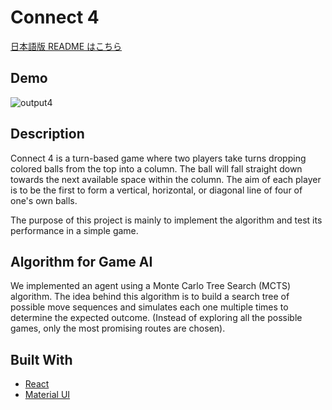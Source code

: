 # Connect 4

[日本語版 README はこちら](https://github.com/TeamE-React/connect-4/blob/main/README-ja.md)

## Demo

![output4](https://user-images.githubusercontent.com/66197642/145369246-8c00ffa9-d208-4bd7-b5e8-638a211ee43b.gif)

## Description

Connect 4 is a turn-based game where two players take turns dropping colored balls from the top into a column. The ball will fall straight down towards the next available space within the column. The aim of each player is to be the first to form a vertical, horizontal, or diagonal line of four of one's own balls.
  
The purpose of this project is mainly to implement the algorithm and test its performance in a simple game.

## Algorithm for Game AI

We implemented an agent using a Monte Carlo Tree Search (MCTS) algorithm.
The idea behind this algorithm is to build a search tree of possible move sequences and simulates each one multiple times to determine the expected outcome.  (Instead of exploring all the possible games, only the most promising routes are chosen).


## Built With

* [React](https://reactjs.org/)
* [Material UI](https://mui.com/)







